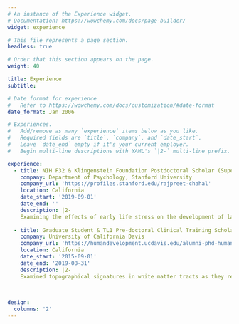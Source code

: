 ```yaml
---
# An instance of the Experience widget.
# Documentation: https://wowchemy.com/docs/page-builder/
widget: experience

# This file represents a page section.
headless: true

# Order that this section appears on the page.
weight: 40

title: Experience
subtitle:

# Date format for experience
#   Refer to https://wowchemy.com/docs/customization/#date-format
date_format: Jan 2006

# Experiences.
#   Add/remove as many `experience` items below as you like.
#   Required fields are `title`, `company`, and `date_start`.
#   Leave `date_end` empty if it's your current employer.
#   Begin multi-line descriptions with YAML's `|2-` multi-line prefix.

experience:
  - title: NIH F32 & Klingenstein Foundation Postdoctoral Scholar (Supervisor: Ian Gotlib, Ph.D.)
    company: Department of Psychology, Stanford University
    company_url: 'https://profiles.stanford.edu/rajpreet-chahal'
    location: California
    date_start: '2019-09-01'
    date_end: ''
    description: |2- 
    Examining the effects of early life stress on the development of large-scale structural and functional brain circuits to understand when and in whom neurobiological alterations arise and confer risk for depression and suicidal ideation. The goal of this research is to guide person-centered approaches to detect vulnerability for and predict the course of depression.
        
  - title: Graduate Student & TL1 Pre-doctoral Clinical Training Scholar (Supervisor: Amanda Guyer, Ph.D.)
    company: University of California Davis
    company_url: 'https://humandevelopment.ucdavis.edu/alumni-phd-human-development'
    location: California
    date_start: '2015-09-01'
    date_end: '2019-08-31'
    description: |2- 
    Examined topographical signatures in white matter tracts as they reflect the history of depressive symptoms in adolescent girls, and patterns of functional connectivity, revealed by neural biotyping, as they forecast future internalizing symptoms in at-risk adolescents.
    

    
design:
  columns: '2'
---
```

